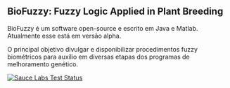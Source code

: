 BioFuzzy: Fuzzy Logic Applied in Plant Breeding
---

BioFuzzy é um software open-source e escrito em Java e Matlab. Atualmente esse está em versão alpha.

O principal objetivo divulgar e disponibilizar procedimentos fuzzy biométricos para auxílio em diversas etapas dos programas de melhoramento genético. 

[![Sauce Labs Test Status](https://saucelabs.com/browser-matrix/bootstrap.svg)](https://saucelabs.com/u/bootstrap)
